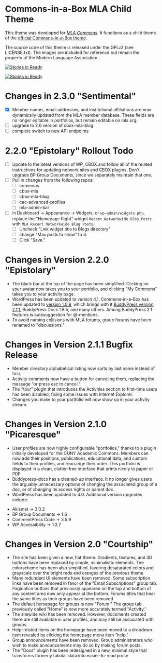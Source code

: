 # Commons-in-a-Box MLA Child Theme

This theme was developed for [_MLA Commons_][1]. It functions as a child 
theme of the [official Commons-in-a-Box theme][2].

The source code of this theme is released under the GPLv2 (see LICENSE.txt). 
The images are included for reference but remain the property of the Modern 
Language Association.

[1]: http://commons.mla.org
[2]: https://github.com/cuny-academic-commons/cbox-theme

[![Stories in Ready](https://badge.waffle.io/mlaa/cbox-mla.png?label=ready&title=Ready)](https://waffle.io/mlaa/cbox-mla) 

[![Stories in Ready](https://badge.waffle.io/mlaa/cbox-mla.png?label=ready&title=Ready)](https://waffle.io/mlaa/cbox-mla) 

# Changes in 2.3.0 "Sentimental" 
 * [x] Member names, email addresses, and institutional affiliations are now dynamically updated from the MLA member database. These fields are no longer editable in portfolios, but remain editable on mla.org. 
 * [ ] upgrade to 2.0 version of cbox-mla-blog 
 * [ ] complete switch to new API endpoints

# 2.2.0 "Epistolary" Rollout Todo

 * [ ] Update to the latest versions of WP, CBOX and follow all of the related instructions for updating network sites and CBOX plugins. Don't upgrade BP Group Documents, since we separately maintain that one. 
 * [ ] Pull in changes from the following repos: 
   - [ ] commons
   - [ ] cbox-mla
   - [ ] cbox-mla-blog 
   - [ ] cac-advanced-profiles 
   - [ ] mla-admin-bar
 * [ ] In Dashboard -> Appearance -> Widgets, or `wp-admin/widgets.php`, replace the "Homepage Right" widget `Recent Networkwide Blog Posts` with `MLA Recent Networkwide Blog Posts`. 
   - [ ] Uncheck "Link widget title to Blogs directory" 
   - [ ] change "Max posts to show" to 3. 
   - [ ] Click "Save." 

# Changes in Version 2.2.0 "Epistolary" 
 * The black bar at the top of the page has been simplified. Clicking on your avatar now takes you to your portfolio, and clicking "My Commons" takes you to your activity page. 
 * WordPress has been updated to version 4.1. Commons-in-a-Box has been updated to [version 1.0.9](https://wordpress.org/plugins/commons-in-a-box/changelog/), which brings with it [BuddyPress version 2.1.1](https://codex.buddypress.org/releases/version-2-1-1/), BuddyPress Docs 1.8.5, and many others. Among BuddyPress 2.1 features is autosuggestion for @-mentions.  
 * To avoid naming collisions with MLA forums, group forums have been renamed to "discussions." 

# Changes in Version 2.1.1 Bugfix Release

 * Member directory alphabetical listing now sorts by last name instead of first. 
 * Activity comments now have a button for canceling them, replacing the message "or press esc to cancel." 
 * The "tour" plugin that introduces the Activities section to first-time users has been disabled, fixing some issues with Internet Explorer. 
 * Changes you make to your portfolio will now show up in your activity stream. 

# Changes in Version 2.1.0 "Picaresque" 

 * User profiles are now highly configurable "portfolios," thanks to a plugin initially developed for the CUNY Academic Commons. Members can now add their positions, publications, educational data, and custom fields to their profiles, and rearrange their order. This portfolio is displayed in a clean, clutter-free interface that prints nicely to paper or PDF.  
 * Buddypress-docs has a cleaned-up interface. It no longer gives users the arguably unnecessary options of changing the associated group of a doc, or of changing its access rights or parent doc.  
 * WordPress has been updated to 4.0. Additional version upgrades include: 
  - Akismet -> 3.0.2
  - BP Group Documents -> 1.6
  - CommentPress Code -> 3.5.9
  - WP Accessibility -> 1.3.7

# Changes in Version 2.0 "Courtship" 

 * The site has been given a new, flat theme. Gradients, textures, and 3D buttons have been replaced by simple, minimalistic elements. The colorscheme has been also simplified, favoring desaturated colors and grayscale over the bright reds and oranges of the previous theme. 
 * Many redundant UI elements have been removed. Some subscription links have been removed in favor of the "Email Subscriptions" group tab. Pagination buttons that previously appeared on the top and bottom of any content area now only appear at the bottom. Forums titles that bear the same titles as their groups have been removed. 
 * The default homepage for groups is now "Forum." The group tab previously called "Home" is now more accurately termed "Activity." 
 * The sitewide wiki has been removed. However, documents created there are still available in user profiles, and may still be associated with groups. 
 * Help-related items on the homepage have been moved to a dropdown item revealed by clicking the homepage menu item "help." 
 * Group announcements have been removed. Group administrators who wish to make announcements may do so by making forum posts.  
 * The "Docs" plugin has been redesigned in a new, minimal style that transforms formerly tabular data into easier-to-read prose.  
